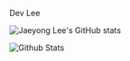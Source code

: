 Dev Lee

![Jaeyong Lee's GitHub stats](https://github-readme-stats.vercel.app/api?username=wodyd202&show_icons=true&theme=radical)

![Github Stats](https://github-readme-stats.vercel.app/api?username=wodyd202&show_icons=true)
